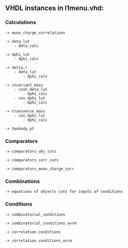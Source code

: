 ## VHDL instances in l1menu.vhd:

### Calculations
    
    -> muon_charge_correlations
    
    -> deta_lut
        - deta_calc
    
    -> dphi_lut
        - dphi_calc
    
    -> delta_r
        - deta_lut
            - dphi_calc
            
    -> invariant_mass
        - cosh_deta_lut
            - dphi_calc
        - cos_dphi_lut
            - dphi_calc
    
    -> transverse_mass
        - cos_dphi_lut
            - dphi_calc
    
    -> twobody_pt
    
### Comparators

    -> comparators_obj_cuts
    
    -> comparators_corr_cuts
    
    -> comparators_muon_charge_corr
    
### Combinations

    -> equations of objects cuts for inputs of conditions
    
### Conditions

    -> combinatorial_conditions
    
    -> combinatorial_conditions_ovrm
    
    -> correlation_conditions
    
    -> correlation_conditions_ovrm
    
   
